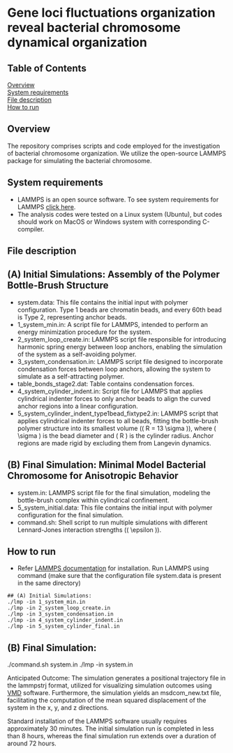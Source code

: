 # Gene loci fluctuations organization reveal bacterial chromosome dynamical organization
## Table of Contents  
[Overview](#overview)  
[System requirements](#system-requirements)  
[File description](#file-description)  
[How to run](#how-to-run)  

## Overview
The repository comprises scripts and code employed for the investigation of bacterial chromosome organization. We utilize the open-source LAMMPS package for simulating the bacterial chromosome.

## System requirements
- LAMMPS is an open source software. To see system requirements for LAMMPS [click here](https://docs.lammps.org/Install.html).
- The analysis codes were tested on a Linux system (Ubuntu), but codes should work on MacOS or Windows system with corresponding C-compiler.


## File description
## (A) Initial Simulations: Assembly of the Polymer Bottle-Brush Structure
- system.data: This file contains the initial input with polymer configuration. Type 1 beads are chromatin beads, and every 60th bead is Type 2, representing anchor beads.
- 1_system_min.in:  A script file for LAMMPS, intended to perform an energy minimization procedure for the system.
- 2_system_loop_create.in: LAMMPS script file responsible for introducing harmonic spring energy between loop anchors, enabling the simulation of the system as a self-avoiding polymer.
- 3_system_condensation.in: LAMMPS script file designed to incorporate condensation forces between loop anchors, allowing the system to simulate as a self-attracting polymer.
- table_bonds_stage2.dat: Table contains condensation forces.
- 4_system_cylinder_indent.in: Script file for LAMMPS that applies cylindrical indenter forces to only anchor beads to align the curved anchor regions into a linear configuration.
- 5_system_cylinder_indent_type1bead_fixtype2.in:  LAMMPS script that applies cylindrical indenter forces to all beads, fitting the bottle-brush polymer structure into its smallest volume (\( R = 13 \sigma \)), where \( \sigma \) is the bead diameter and \( R \) is the cylinder radius. Anchor regions are made rigid by excluding them from Langevin dynamics.

## (B) Final Simulation: Minimal Model Bacterial Chromosome for Anisotropic Behavior
- system.in: LAMMPS script file for the final simulation, modeling the bottle-brush complex within cylindrical confinement.
- 5_system_initial.data: This file contains the initial input with polymer configuration for the final simulation.
- command.sh: Shell script to run multiple simulations with different Lennard-Jones interaction strengths (\( \epsilon \)).





## How to run
- Refer [LAMMPS documentation](https://docs.lammps.org/Install.html) for installation. Run LAMMPS using command (make sure that the configuration file system.data is present in the same directory)
```
## (A) Initial Simulations:
./lmp -in 1_system_min.in
./lmp -in 2_system_loop_create.in
./lmp -in 3_system_condensation.in
./lmp -in 4_system_cylinder_indent.in
./lmp -in 5_system_cylinder_final.in
```
## (B) Final Simulation:
./command.sh system.in
./lmp -in system.in

Anticipated Outcome: The simulation generates a positional trajectory file in the lammpstrj format, utilized for visualizing simulation outcomes using [VMD](https://www.ks.uiuc.edu/Research/vmd/)  software. Furthermore, the simulation yields an msdcom_new.txt file, facilitating the computation of the mean squared displacement of the system in the x, y, and z directions.


Standard installation of the LAMMPS software usually requires approximately 30 minutes. The initial simulation run is completed in less than 8 hours, whereas the final simulation run extends over a duration of around 72 hours.

